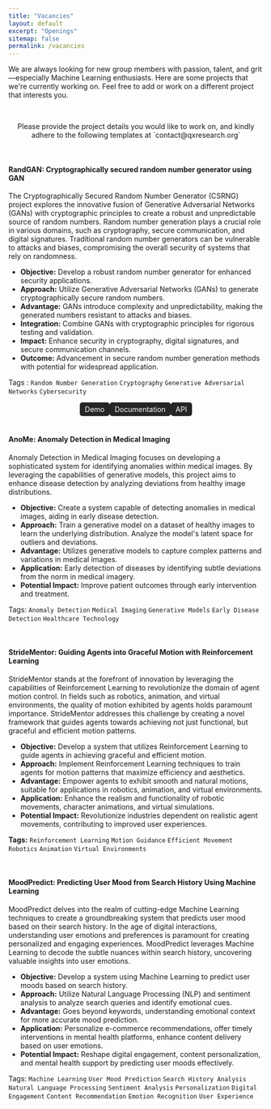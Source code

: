 ```yaml
---
title: "Vacancies"
layout: default
excerpt: "Openings"
sitemap: false
permalink: /vacancies
---
```



We are always looking for new group members with passion, talent, and grit—especially Machine Learning enthusiasts. Here are some projects that we're currently working on. Feel free to add or work on a different project that interests you.

<br>



<p style="text-align: center;"> Please provide the project details you would like to work on, and kindly adhere to the following templates at `contact@qxresearch.org`</p>

<br>

#### **RandGAN: Cryptographically secured random number generator using GAN**

The Cryptographically Secured Random Number Generator (CSRNG) project explores the innovative fusion of Generative Adversarial Networks (GANs) with cryptographic principles to create a robust and unpredictable source of random numbers. Random number generation plays a crucial role in various domains, such as cryptography, secure communication, and digital signatures. Traditional random number generators can be vulnerable to attacks and biases, compromising the overall security of systems that rely on randomness.

- **Objective:** Develop a robust random number generator for enhanced security applications.
- **Approach:** Utilize Generative Adversarial Networks (GANs) to generate cryptographically secure random numbers.
- **Advantage:** GANs introduce complexity and unpredictability, making the generated numbers resistant to attacks and biases.
- **Integration:** Combine GANs with cryptographic principles for rigorous testing and validation.
- **Impact:** Enhance security in cryptography, digital signatures, and secure communication channels.
- **Outcome:** Advancement in secure random number generation methods with potential for widespread application.

Tags : `Random Number Generation` `Cryptography` `Generative Adversarial Networks` `Cybersecurity`

<div style="display: flex; justify-content: center; align-items: center;">
  <a href="#" style="display: inline-block; padding: 5px 10px; background-color: #242526; color: white; border-radius: 5px; text-decoration: none;">Demo</a>
  <a href="#" style="display: inline-block; padding: 5px 10px; background-color: #242526; color: white; border-radius: 5px; text-decoration: none;">Documentation</a>
  <a href="#" style="display: inline-block; padding: 5px 10px; background-color: #242526; color: white; border-radius: 5px; text-decoration: none;">API</a>
</div>




<br>

#### **AnoMe: Anomaly Detection in Medical Imaging**

Anomaly Detection in Medical Imaging focuses on developing a sophisticated system for identifying anomalies within medical images. By leveraging the capabilities of generative models, this project aims to enhance disease detection by analyzing deviations from healthy image distributions.

- **Objective:** Create a system capable of detecting anomalies in medical images, aiding in early disease detection.
- **Approach:** Train a generative model on a dataset of healthy images to learn the underlying distribution. Analyze the model's latent space for outliers and deviations.
- **Advantage:** Utilizes generative models to capture complex patterns and variations in medical images.
- **Application:** Early detection of diseases by identifying subtle deviations from the norm in medical imagery.
- **Potential Impact:** Improve patient outcomes through early intervention and treatment.
 
Tags: `Anomaly Detection` `Medical Imaging` `Generative Models` `Early Disease Detection` `Healthcare Technology`

<br>

#### **StrideMentor: Guiding Agents into Graceful Motion with Reinforcement Learning**

StrideMentor stands at the forefront of innovation by leveraging the capabilities of Reinforcement Learning to revolutionize the domain of agent motion control. In fields such as robotics, animation, and virtual environments, the quality of motion exhibited by agents holds paramount importance. StrideMentor addresses this challenge by creating a novel framework that guides agents towards achieving not just functional, but graceful and efficient motion patterns.

- **Objective:** Develop a system that utilizes Reinforcement Learning to guide agents in achieving graceful and efficient motion.
- **Approach:** Implement Reinforcement Learning techniques to train agents for motion patterns that maximize efficiency and aesthetics.
- **Advantage:** Empower agents to exhibit smooth and natural motions, suitable for applications in robotics, animation, and virtual environments.
- **Application:** Enhance the realism and functionality of robotic movements, character animations, and virtual simulations.
- **Potential Impact:** Revolutionize industries dependent on realistic agent movements, contributing to improved user experiences.
 
**Tags:** `Reinforcement Learning` `Motion Guidance` `Efficient Movement` `Robotics` `Animation` `Virtual Environments`

<br>

#### **MoodPredict: Predicting User Mood from Search History Using Machine Learning**

MoodPredict delves into the realm of cutting-edge Machine Learning techniques to create a groundbreaking system that predicts user mood based on their search history. In the age of digital interactions, understanding user emotions and preferences is paramount for creating personalized and engaging experiences. MoodPredict leverages Machine Learning to decode the subtle nuances within search history, uncovering valuable insights into user emotions.

- **Objective:** Develop a system using Machine Learning to predict user moods based on search history.
- **Approach:** Utilize Natural Language Processing (NLP) and sentiment analysis to analyze search queries and identify emotional cues.
- **Advantage:** Goes beyond keywords, understanding emotional context for more accurate mood prediction.
- **Application:** Personalize e-commerce recommendations, offer timely interventions in mental health platforms, enhance content delivery based on user emotions.
- **Potential Impact:** Reshape digital engagement, content personalization, and mental health support by predicting user moods effectively.

Tags: `Machine Learning` `User Mood Prediction` `Search History Analysis` `Natural Language Processing` `Sentiment Analysis` `Personalization` `Digital Engagement` `Content Recommendation` `Emotion Recognition` `User Experience`

<br>
